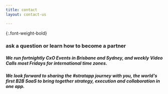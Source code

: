 ```yaml
---
title: contact
layout: contact-us

---
```

{:.font-weight-bold}

### ask a question or learn how to become a partner

##### We run fortnightly CxO Events in Brisbane and Sydney, and weekly Video Calls most Fridays for international time zones.

##### We look forward to sharing the #stratapp journey with you, the world's first B2B SaaS to bring together strategy, execution and collaboration in one app.